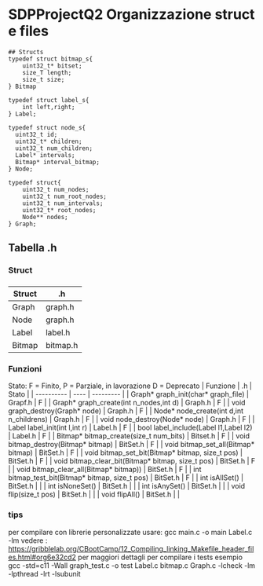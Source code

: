 # SDPProjectQ2 Organizzazione struct e files
```
## Structs
typedef struct bitmap_s{
    uint32_t* bitset;
    size_T length;
    size_t size;
} Bitmap

typedef struct label_s{
    int left,right;
} Label;

typedef struct node_s{
  uint32_t id;
  uint32_t* children;
  uint32_t num_children;
  Label* intervals;
  Bitmap* interval_bitmap;
} Node;

typedef struct{
    uint32_t num_nodes;
    uint32_t num_root_nodes;
    uint32_t num_intervals;
    uint32_t* root_nodes;
    Node** nodes;
} Graph;
```

## Tabella .h
### Struct
### 
| Struct | .h |
| -------- | ---- |
| Graph | graph.h |
| Node  | graph.h |
| Label | label.h |
| Bitmap | bitmap.h |
### 
### Funzioni
Stato: F = Finito, P = Parziale, in lavorazione
D = Deprecato
| Funzione                                          | .h        | Stato |
| ---------- | ---- | --------- |
| Graph* graph_init(char* graph_file)               | Grapf.h   | F |
| Graph* graph_create(int n_nodes,int d)            | Graph.h   | F |
| void graph_destroy(Graph* node)                   | Graph.h   | F |
| Node* node_create(int d,int n_childrens)          | Graph.h   | F |
| void node_destroy(Node* node)                     | Graph.h   | F |
| Label label_init(int l,int r)                     | Label.h   | F |
| bool label_include(Label l1,Label l2)             | Label.h   | F |
| Bitmap* bitmap_create(size_t num_bits)            | Bitset.h  | F | 
| void bitmap_destroy(Bitmap* bitmap)               | BitSet.h  | F |
| void bitmap_set_all(Bitmap* bitmap)               | BitSet.h  | F |
| void bitmap_set_bit(Bitmap* bitmap, size_t pos)   | BitSet.h  | F |
| void bitmap_clear_bit(Bitmap* bitmap, size_t pos) | BitSet.h  | F |
| void bitmap_clear_all(Bitmap* bitmap))            | BitSet.h  | F |
| int bitmap_test_bit(Bitmap* bitmap, size_t pos)   | BitSet.h  | F | 
| int isAllSet()                                    | BitSet.h  | | 
| int isNoneSet()                                   | BitSet.h  | | 
| int isAnySet()                                    | BitSet.h  | | 
| void flip(size_t pos)                             | BitSet.h  | |
| void flipAll()                                    | BitSet.h  | |
### 

### tips
per compilare con librerie personalizzate usare:
gcc main.c -o main Label.c -lm
vedere : https://gribblelab.org/CBootCamp/12_Compiling_linking_Makefile_header_files.html#org6e32cd2 per maggiori dettagli
per compilare i tests esempio
gcc -std=c11  -Wall graph_test.c -o test Label.c bitmap.c Graph.c -lcheck -lm -lpthread -lrt -lsubunit